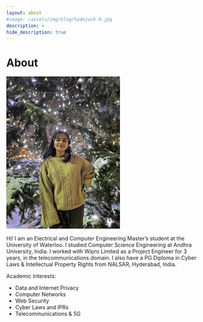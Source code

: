 ```yaml
---
layout: about
#image: /assets/img/blog/hydejack-9.jpg
description: >
hide_description: true
---
```


# About
<img src="/tj.jpeg" alt="tanmayiii" width="300" height="400">

Hi! I am an Electrical and Computer Engineering Master’s student at the University of Waterloo. I studied Computer Science Engineering at Andhra University, India. I worked with Wipro Limited as a Project Engineer for 3 years, in the telecommunications domain. I also have a PG Diploma in Cyber Laws & Intellectual Property Rights from NALSAR, Hyderabad, India.

Academic Interests:
<ul>
<li>Data and Internet Privacy
<li>Computer Networks
<li> Web Security
<li>Cyber Laws and IPRs
<li> Telecommunications & 5G
